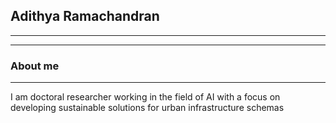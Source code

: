 ## Adithya Ramachandran
-------------------------------------------------
-------------------------------------------------


### About me
-------------------------------

I am doctoral researcher working in the field of AI with a focus on developing sustainable solutions for urban infrastructure schemas
